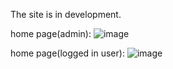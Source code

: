 The site is in development.

home page(admin):
![image](https://github.com/KostadinKartulev/Auto.bg/assets/109463305/5edf3733-94ac-4682-89b5-557dad325c04)

home page(logged in user):
![image](https://github.com/KostadinKartulev/Auto.bg/assets/109463305/f50bee5c-9299-4f14-a3d7-a8c5545a6f9d)



